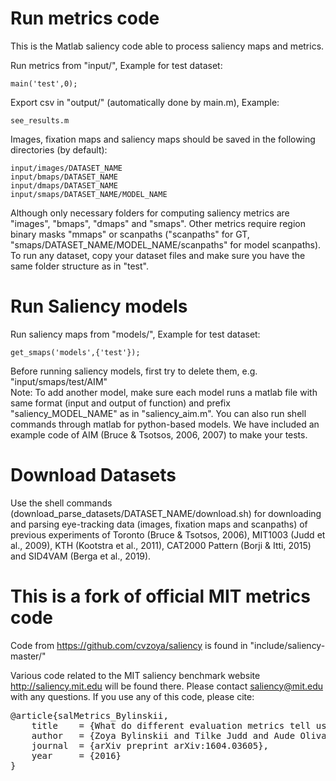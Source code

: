 # Run metrics code #

This is the Matlab saliency code able to process saliency maps and metrics. 

Run metrics from "input/", Example for test dataset:  
    
    main('test',0);

Export csv in "output/" (automatically done by main.m), Example: 
    
    see_results.m
    
Images, fixation maps and saliency maps should be saved in the following directories (by default):<br/>
    
    input/images/DATASET_NAME
    input/bmaps/DATASET_NAME
    input/dmaps/DATASET_NAME
    input/smaps/DATASET_NAME/MODEL_NAME
    
Although only necessary folders for computing saliency metrics are "images", "bmaps", "dmaps" and "smaps". Other metrics require region binary masks "mmaps" or scanpaths ("scanpaths" for GT, "smaps/DATASET_NAME/MODEL_NAME/scanpaths" for model scanpaths).<br/>
To run any dataset, copy your dataset files and make sure you have the same folder structure as in "test".<br/>
   
# Run Saliency models #

Run saliency maps from "models/", Example for test dataset: 

    get_smaps('models',{'test'});
    
Before running saliency models, first try to delete them, e.g. "input/smaps/test/AIM"<br/>
Note: To add another model, make sure each model runs a matlab file with same format (input and output of function) and prefix "saliency_MODEL_NAME" as in "saliency_aim.m". You can also run shell commands through matlab for python-based models. We have included an example code of AIM (Bruce & Tsotsos, 2006, 2007) to make your tests.

# Download Datasets #

Use the shell commands (download_parse_datasets/DATASET_NAME/download.sh) for downloading and parsing eye-tracking data (images, fixation maps and scanpaths) of previous experiments of Toronto (Bruce & Tsotsos, 2006), MIT1003 (Judd et al., 2009), KTH (Kootstra et al., 2011), CAT2000 Pattern (Borji & Itti, 2015) and SID4VAM (Berga et al., 2019).
    
# This is a fork of official MIT metrics code #

Code from https://github.com/cvzoya/saliency is found in "include/saliency-master/"

Various code related to the MIT saliency benchmark website http://saliency.mit.edu will be found there. 
Please contact saliency@mit.edu with any questions.
If you use any of this code, please cite: 
<pre>
@article{salMetrics_Bylinskii,
    title    = {What do different evaluation metrics tell us about saliency models?},
    author   = {Zoya Bylinskii and Tilke Judd and Aude Oliva and Antonio Torralba and Fr{\'e}do Durand},
    journal  = {arXiv preprint arXiv:1604.03605},
    year     = {2016}
}
</pre>
